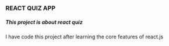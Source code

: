 ### REACT QUIZ APP

##### This project is about react quiz

I have code this project after learning the core features of react.js
